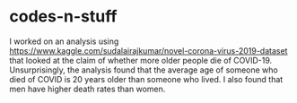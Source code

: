 # codes-n-stuff
I worked on an analysis using https://www.kaggle.com/sudalairajkumar/novel-corona-virus-2019-dataset that looked at the claim of whether more older people die of COVID-19. Unsurprisingly, the analysis found that the average age of someone who died of COVID is 20 years older than someone who lived. I also found that men have higher death rates than women. 

